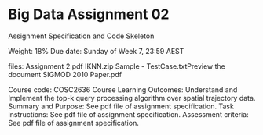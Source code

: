 # Big Data Assignment 02

Assignment Specification and Code Skeleton

Weight: 18%
Due date: Sunday of Week 7, 23:59 AEST

files:
Assignment 2.pdf
IKNN.zip
Sample - TestCase.txtPreview the document
SIGMOD 2010 Paper.pdf

Course code: COSC2636 
Course Learning Outcomes: Understand and Implement the top-k query processing algorithm over spatial trajectory data.
Summary and Purpose: See pdf file of assignment specification.
Task instructions: See pdf file of assignment specification.
Assessment criteria: See pdf file of assignment specification.